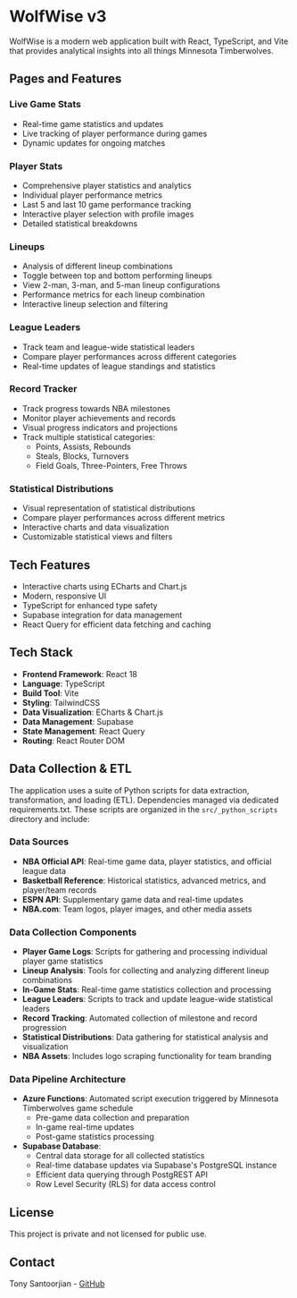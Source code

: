 # WolfWise v3

WolfWise is a modern web application built with React, TypeScript, and Vite that provides analytical insights into all things Minnesota Timberwolves.

## Pages and Features

### Live Game Stats
- Real-time game statistics and updates
- Live tracking of player performance during games
- Dynamic updates for ongoing matches

### Player Stats
- Comprehensive player statistics and analytics
- Individual player performance metrics
- Last 5 and last 10 game performance tracking
- Interactive player selection with profile images
- Detailed statistical breakdowns

### Lineups
- Analysis of different lineup combinations
- Toggle between top and bottom performing lineups
- View 2-man, 3-man, and 5-man lineup configurations
- Performance metrics for each lineup combination
- Interactive lineup selection and filtering

### League Leaders
- Track team and league-wide statistical leaders
- Compare player performances across different categories
- Real-time updates of league standings and statistics

### Record Tracker
- Track progress towards NBA milestones
- Monitor player achievements and records
- Visual progress indicators and projections
- Track multiple statistical categories:
  - Points, Assists, Rebounds
  - Steals, Blocks, Turnovers
  - Field Goals, Three-Pointers, Free Throws

### Statistical Distributions
- Visual representation of statistical distributions
- Compare player performances across different metrics
- Interactive charts and data visualization
- Customizable statistical views and filters

## Tech Features

- Interactive charts using ECharts and Chart.js
- Modern, responsive UI
- TypeScript for enhanced type safety
- Supabase integration for data management
- React Query for efficient data fetching and caching

## Tech Stack

- **Frontend Framework**: React 18
- **Language**: TypeScript
- **Build Tool**: Vite
- **Styling**: TailwindCSS
- **Data Visualization**: ECharts & Chart.js
- **Data Management**: Supabase
- **State Management**: React Query
- **Routing**: React Router DOM

## Data Collection & ETL

The application uses a suite of Python scripts for data extraction, transformation, and loading (ETL). Dependencies managed via dedicated requirements.txt. These scripts are organized in the `src/_python_scripts` directory and include:

### Data Sources
- **NBA Official API**: Real-time game data, player statistics, and official league data
- **Basketball Reference**: Historical statistics, advanced metrics, and player/team records
- **ESPN API**: Supplementary game data and real-time updates
- **NBA.com**: Team logos, player images, and other media assets

### Data Collection Components
- **Player Game Logs**: Scripts for gathering and processing individual player game statistics
- **Lineup Analysis**: Tools for collecting and analyzing different lineup combinations
- **In-Game Stats**: Real-time game statistics collection and processing
- **League Leaders**: Scripts to track and update league-wide statistical leaders
- **Record Tracking**: Automated collection of milestone and record progression
- **Statistical Distributions**: Data gathering for statistical analysis and visualization
- **NBA Assets**: Includes logo scraping functionality for team branding

### Data Pipeline Architecture
- **Azure Functions**: Automated script execution triggered by Minnesota Timberwolves game schedule
  - Pre-game data collection and preparation
  - In-game real-time updates
  - Post-game statistics processing
- **Supabase Database**: 
  - Central data storage for all collected statistics
  - Real-time database updates via Supabase's PostgreSQL instance
  - Efficient data querying through PostgREST API
  - Row Level Security (RLS) for data access control

## License

This project is private and not licensed for public use.

## Contact

Tony Santoorjian - [GitHub](https://github.com/tsantoorjian)
